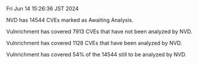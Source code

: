 Fri Jun 14 15:26:36 JST 2024

NVD has 14544 CVEs marked as Awaiting Analysis.

Vulnrichment has covered 7913 CVEs that have not been analyzed by NVD.

Vulnrichment has covered 1128 CVEs that have been analyzed by NVD.

Vulnrichment has covered 54% of the 14544 still to be analyzed by NVD.

